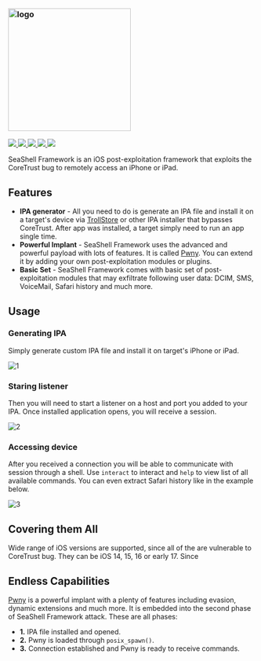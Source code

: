 <h3 align="left">
    <img src="https://github.com/EntySec/SeaShell/blob/main/seashell/data/logo.png" alt="logo" height="250px">
</h3>

<p>
    <a href="https://entysec.com">
        <img src="https://img.shields.io/badge/developer-EntySec-blue.svg">
    </a>
    <a href="https://github.com/EntySec/SeaShell">
        <img src="https://img.shields.io/badge/language-Python-blue.svg">
    </a>
    <a href="https://github.com/EntySec/SeaShell/forks">
        <img src="https://img.shields.io/github/forks/EntySec/SeaShell?color=green">
    </a>
    <a href="https://github.com/EntySec/SeaShell/stargazers">
        <img src="https://img.shields.io/github/stars/EntySec/SeaShell?color=yellow">
    </a>
    <a href="https://www.codefactor.io/repository/github/EntySec/SeaShell">
        <img src="https://www.codefactor.io/repository/github/EntySec/SeaShell/badge">
    </a>
</p>

SeaShell Framework is an iOS post-exploitation framework that exploits the CoreTrust bug to remotely access an iPhone or iPad.

## Features

* **IPA generator** - All you need to do is generate an IPA file and install it on a target's device via [TrollStore](https://trollstore.app/) or other IPA installer that bypasses CoreTrust. After app was installed, a target simply need to run an app single time.
* **Powerful Implant** - SeaShell Framework uses the advanced and powerful payload with lots of features. It is called [Pwny](https://github.com/EntySec/Pwny). You can extend it by adding your own post-exploitation modules or plugins.
* **Basic Set** - SeaShell Framework comes with basic set of post-exploitation modules that may exfiltrate following user data: DCIM, SMS, VoiceMail, Safari history and much more.

## Usage

### Generating IPA

Simply generate custom IPA file and install it on target's iPhone or iPad.

![1]()

### Staring listener

Then you will need to start a listener on a host and port you added to your IPA. Once installed application opens, you will receive a session.

![2]()

### Accessing device

After you received a connection you will be able to communicate with session through a shell. Use `interact` to interact and `help` to view list of all available commands. You can even extract Safari history like in the example below.

![3]()

## Covering them All

Wide range of iOS versions are supported, since all of the are vulnerable to CoreTrust bug. They can be iOS 14, 15, 16 or early 17. Since

## Endless Capabilities

[Pwny](https://github.com/EntySec/Pwny) is a powerful implant with a plenty of features including evasion, dynamic extensions and much more. It is embedded into the second phase of SeaShell Framework attack. These are all phases:

* **1.** IPA file installed and opened.
* **2.** Pwny is loaded through `posix_spawn()`.
* **3.** Connection established and Pwny is ready to receive commands.
